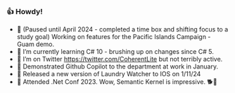 ### 👍 Howdy!

- 🔭 (Paused until April 2024 - completed a time box and shifting focus to a study goal) Working on features for the Pacific Islands Campaign - Guam demo.
- 🌱 I’m currently learning C# 10 - brushing up on changes since C# 5.
- 🦜 I’m on Twitter https://twitter.com/CoherentLite but not terribly active.
- 🔢 Demonstrated Github Copilot to the department at work in January.
- 📱 Released a new version of Laundry Watcher to IOS on 1/11/24
- 🎪 Attended .Net Conf 2023.  Wow, Semantic Kernel is impressive. 🐕🐎

